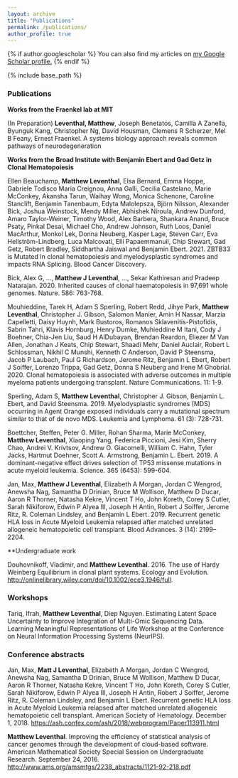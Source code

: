 ```yaml
---
layout: archive
title: "Publications"
permalink: /publications/
author_profile: true
---
```


{% if author.googlescholar %}
  You can also find my articles on <u><a href="{{https://scholar.google.com/citations?user=RaDFXLQAAAAJ&hl=en}}">my Google Scholar profile</a>.</u>
{% endif %}

{% include base_path %}



### Publications

**Works from the Fraenkel lab at MIT**

(In Preparation) **Leventhal, Matthew**, Joseph Benetatos, Camilla A Zanella, Byunguk Kang, Christopher Ng, David Housman, Clemens R Scherzer, Mel B Feany, Ernest Fraenkel. A systems biology approach reveals common pathways of neurodegeneration

**Works from the Broad Institute with Benjamin Ebert and Gad Getz in Clonal Hematopoiesis**

Ellen Beauchamp, **Matthew Leventhal**, Elsa Bernard, Emma Hoppe, Gabriele Todisco Maria Creignou, Anna Galli, Cecilia Castelano, Marie McConkey, Akansha Tarun, Waihay Wong, Monica Schenone, Caroline Stanclift, Benjamin Tanenbaum, Edyta Malolepsza, Björn Nilsson, Alexander Bick, Joshua Weinstock, Mendy Miller, Abhishek Niroula, Andrew Dunford, Amaro Taylor-Weiner, Timothy Wood, Alex Barbera, Shankara Anand, Bruce Psaty, Pinkal Desai, Michael Cho, Andrew Johnson, Ruth Loos, Daniel MacArthur, Monkol Lek, Donna Neuberg, Kasper Lage, Steven Carr, Eva Hellström-Lindberg, Luca Malcovati, Elli Papaemmanuil, Chip Stewart, Gad Getz, Robert Bradley, Siddhartha Jaiswal and Benjamin Ebert. 2021. ZBTB33 is Mutated In clonal hematopoiesis and myelodysplastic syndromes and impacts RNA Splicing. Blood Cancer Discovery.

Bick, Alex G, ..., **Matthew J Leventhal**, ..., Sekar Kathiresan and Pradeep Natarajan. 2020. Inherited causes of clonal haematopoiesis in 97,691 whole genomes. Nature. 586: 763-768.

Mouhieddine, Tarek H, Adam S Sperling, Robert Redd, Jihye Park, **Matthew Leventhal**, Christopher J. Gibson, Salomon Manier, Amin H Nassar, Marzia Capelletti, Daisy Huynh, Mark Bustoros, Romanos Sklavenitis-Pistofidis, Sabrin Tahri, Klavis Hornburg, Henry Dumke, Muhieddine M Itani, Cody J Boehner, Chia-Jen Liu, Saud H AlDubayan, Brendan Reardon, Eliezer M Van Allen, Jonathan J Keats, Chip Stewart, Shaadi Mehr, Daniel Auclair, Robert L Schlossman, Nikhil C Munshi, Kenneth C Anderson, David P Steensma, Jacob P Laubach, Paul G Richardson, Jerome Ritz, Benjamin L Ebert, Robert J Soiffer, Lorenzo Trippa, Gad Getz, Donna S Neuberg and Irene M Ghobrial. 2020. Clonal hematopoiesis is associated with adverse outcomes in multiple myeloma patients undergoing transplant. Nature Communications. 11: 1-9.

Sperling, Adam S, **Matthew Leventhal**, Christopher J. Gibson, Benjamin L. Ebert, and David Steensma. 2019. Myelodysplastic syndromes (MDS) occurring in Agent Orange exposed individuals carry a mutational spectrum similar to that of de novo MDS. Leukemia and Lymphoma. 61 (3): 728-731.  

Boettcher, Steffen, Peter G. Miller, Rohan Sharma, Marie McConkey, **Matthew Leventhal**, Xiaoping Yang, Federica Piccioni, Jesi Kim, Sherry Chao, Andrei V. Krivtsov, Andrew O. Giacomelli, William C. Hahn, Tyler Jacks, Hartmut Doehner, Scott A. Armstrong, Benjamin L. Ebert. 2019. A dominant-negative effect drives selection of TP53 missense mutations in acute myeloid leukemia. Science. 365 (6453): 599-604.

Jan, Max, **Matthew J Leventhal**, Elizabeth A Morgan, Jordan C Wengrod, Anewsha Nag, Samantha D Drinian, Bruce M Wollison, Matthew D Ducar, Aaron R Thorner, Natasha Kekre, Vincent T Ho, John Koreth, Corey S Cutler, Sarah Nikiforow, Edwin P Alyea III, Joseph H Antin, Robert J Soiffer, Jerome Ritz, R. Coleman Lindsley, and Benjamin L Ebert. 2019. Recurrent genetic HLA loss in Acute Myeloid Leukemia relapsed after matched unrelated allogeneic hematopoietic cell transplant. Blood Advances. 3 (14): 2199–2204.

**Undergraduate work

Douhovnikoff, Vladimir, and **Matthew Leventhal**. 2016. The use of Hardy Weinberg Equilibrium in clonal plant systems. Ecology and Evolution. http://onlinelibrary.wiley.com/doi/10.1002/ece3.1946/full.

### Workshops

Tariq, Ifrah, **Matthew Leventhal**, Diep Nguyen. Estimating Latent Space Uncertainty to Improve Integration of Multi-Omic Sequencing Data. Learning Meaningful Representations of Life Workshop at the Conference on Neural Information Processing Systems (NeurIPS).

### Conference abstracts

Jan, Max, **Matt J Leventhal**, Elizabeth A Morgan, Jordan C Wengrod, Anewsha Nag, Samantha D Drinian, Bruce M Wollison, Matthew D Ducar, Aaron R Thorner, Natasha Kekre, Vincent T Ho, John Koreth, Corey S Cutler, Sarah Nikiforow, Edwin P Alyea III, Joseph H Antin, Robert J Soiffer, Jerome Ritz, R. Coleman Lindsley, and Benjamin L Ebert. Recurrent genetic HLA loss in Acute Myeloid Leukemia relapsed after matched unrelated allogeneic hematopoietic cell transplant. American Society of Hematology. December 1, 2018. https://ash.confex.com/ash/2018/webprogram/Paper113911.html

**Matthew Leventhal**. Improving the efficiency of statistical analysis of cancer genomes through the development of cloud-based software. American Mathematical Society Special Session on Undergraduate Research. September 24, 2016. http://www.ams.org/amsmtgs/2238_abstracts/1121-92-218.pdf 


